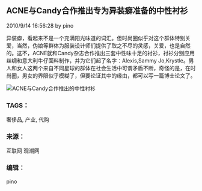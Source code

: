 ## ACNE与Candy合作推出专为异装癖准备的中性衬衫

2010/9/14 16:56:28 by pino

异装癖，看起来不是一个充满阳光味道的词汇。但时尚圈似乎对这个群体特别关爱，当然，伪娘等群体为服装设计师们提供了取之不尽的灵感，关爱，也是自然的。这不，ACNE就和Candy杂志合作推出三套中性味十足的衬衫，衬衫分别应用丝绸和意大利牛仔面料制作，并为它们起了名字：Alexis,Sammy Jo,Krystle。男人和女人这两个来自不同星球的群体在社会生活中可谓矛盾不断，奇怪的是，在时尚圈，男女的界限似乎模糊了，但要论证其中的缘由，都可以写一篇博士论文了。

![ACNE与Candy合作推出的中性衬衫](http://pic.fashiontrenddigest.com/digestPics/2010/9/14/105_5662_914_01S.jpg)

### TAGS：
奢侈品, 产业, 代购

### 来源：
互联网 观潮网

### 编辑：
pino